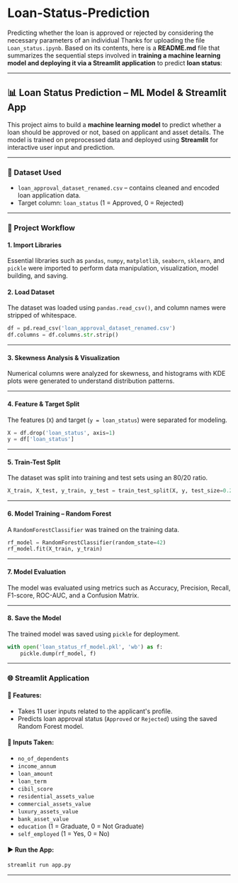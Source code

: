 # Loan-Status-Prediction
Predicting whether the loan is approved or rejected by considering the necessary parameters of an individual
Thanks for uploading the file `Loan_status.ipynb`. Based on its contents, here is a **README.md** file that summarizes the sequential steps involved in **training a machine learning model and deploying it via a Streamlit application** to predict **loan status**:

---

## 📊 Loan Status Prediction – ML Model & Streamlit App

This project aims to build a **machine learning model** to predict whether a loan should be approved or not, based on applicant and asset details. The model is trained on preprocessed data and deployed using **Streamlit** for interactive user input and prediction.

---

### 📁 Dataset Used

* `loan_approval_dataset_renamed.csv` – contains cleaned and encoded loan application data.
* Target column: `loan_status` (1 = Approved, 0 = Rejected)

---

### 🔁 Project Workflow

#### 1. **Import Libraries**

Essential libraries such as `pandas`, `numpy`, `matplotlib`, `seaborn`, `sklearn`, and `pickle` were imported to perform data manipulation, visualization, model building, and saving.

#### 2. **Load Dataset**

The dataset was loaded using `pandas.read_csv()`, and column names were stripped of whitespace.

```python
df = pd.read_csv('loan_approval_dataset_renamed.csv')
df.columns = df.columns.str.strip()
```

---

#### 3. **Skewness Analysis & Visualization**

Numerical columns were analyzed for skewness, and histograms with KDE plots were generated to understand distribution patterns.

---

#### 4. **Feature & Target Split**

The features (`X`) and target (`y = loan_status`) were separated for modeling.

```python
X = df.drop('loan_status', axis=1)
y = df['loan_status']
```

---

#### 5. **Train-Test Split**

The dataset was split into training and test sets using an 80/20 ratio.

```python
X_train, X_test, y_train, y_test = train_test_split(X, y, test_size=0.2, random_state=42)
```

---

#### 6. **Model Training – Random Forest**

A `RandomForestClassifier` was trained on the training data.

```python
rf_model = RandomForestClassifier(random_state=42)
rf_model.fit(X_train, y_train)
```

---

#### 7. **Model Evaluation**

The model was evaluated using metrics such as Accuracy, Precision, Recall, F1-score, ROC-AUC, and a Confusion Matrix.

---

#### 8. **Save the Model**

The trained model was saved using `pickle` for deployment.

```python
with open('loan_status_rf_model.pkl', 'wb') as f:
    pickle.dump(rf_model, f)
```

---

### 🌐 Streamlit Application

#### 📌 Features:

* Takes 11 user inputs related to the applicant's profile.
* Predicts loan approval status (`Approved` or `Rejected`) using the saved Random Forest model.

#### 🧾 Inputs Taken:

* `no_of_dependents`
* `income_annum`
* `loan_amount`
* `loan_term`
* `cibil_score`
* `residential_assets_value`
* `commercial_assets_value`
* `luxury_assets_value`
* `bank_asset_value`
* `education` (1 = Graduate, 0 = Not Graduate)
* `self_employed` (1 = Yes, 0 = No)

#### ▶️ Run the App:

```bash
streamlit run app.py
```

---

